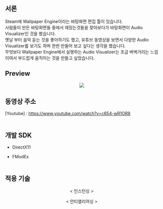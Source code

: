 ## 서론

Steam에 Wallpaper Engine이라는 바탕화면 편집 툴이 있습니다.<br>
사람들이 만든 바탕화면들 중에서 재밌는것들을 찾아보다가 
바탕화면이 Audio Visualizer인 것을 봤습니다.<br>
옛날 부터 음악 듣는 것을 좋아하기도 했고, 유튜브 동영상을 보면서 다양한 Audio Visualizer를 보기도 하며 한번 만들어 보고 싶다는 생각을 했습니다.<br>
무엇보다 Wallpaper Engine에서 실행하는 Audio Visualizer는 조금 버벅거리는 느낌이여서 부드럽게 움직이는 것을 만들고 싶었습니다.<br>

## Preview

<p align="center">
  <img src="https://postfiles.pstatic.net/MjAyMDA4MDNfMjQ0/MDAxNTk2NDA0Njk4MzUz.wDCxv_0FhLWwdTqlknG6rcx2b1xAB3kT5PWQHAJVl8og.65SPWMH1Mx4Ba8UIHs0Ck-Fv-q77Ot4LAiGqGXPGNUog.GIF.ashi0/ezgif-4-5e0391c06286.gif?type=w966">

## 동영상 주소

[Youtube] : https://www.youtube.com/watch?v=c654-wR1OR8
<br><br/>

## 개발 SDK

* DirectX11

* FModEx
<br><br/>

## 적용 기술

</p> <div align="center"> < 인스턴싱 > </div>
  
</p> <div align="center"> < 안티앨리어싱 > </div>

